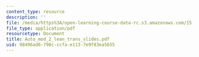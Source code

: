 ```yaml
---
content_type: resource
description: ''
file: /media/https%3A/open-learning-course-data-rc.s3.amazonaws.com/15-343-managing-transformations-in-work-organizations-and-society-spring-2002/98496ad6798cccfae1137e9f83ea5655_Auto_mod_2_lean_trans_slides.pdf
file_type: application/pdf
resourcetype: Document
title: Auto_mod_2_lean_trans_slides.pdf
uid: 98496ad6-798c-ccfa-e113-7e9f83ea5655
---
```

